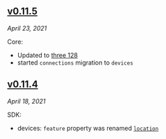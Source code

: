 ## [v0.11.5](#v0115)

_April 23, 2021_

Core:

- Updated to [three 128](https://github.com/mrdoob/three.js/releases/tag/r128)
- started `connections` migration to `devices`

## [v0.11.4](#v0114)

_April 18, 2021_

SDK:

- devices: `feature` property was renamed [`location`](/documentation/api#location)
